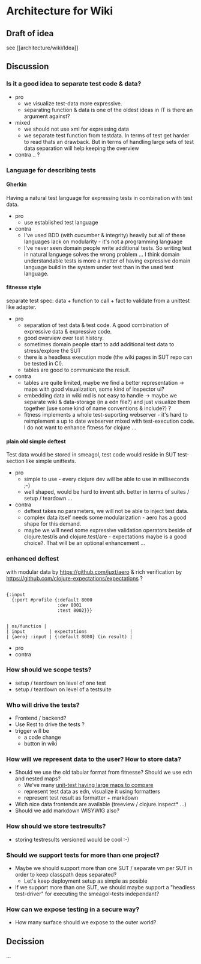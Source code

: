# Architecture for Wiki

## Draft of idea
see [[architecture/wiki/Idea]]

## Discussion
### Is it a good idea to separate test code & data?
* pro
  * we visualize test-data more expressive.
  * separating function & data is one of the oldest ideas in IT is there an argument against?
* mixed
  * we should not use xml for expressing data
  * we separate test function from testdata. In terms of test get harder to read thats an drawback. But in terms of handling large sets of test data separation will help keeping the overview
* contra
  .. ?  

### Language for describing tests
#### Gherkin
Having a natural test language for expressing tests in combination with test data.
* pro
  * use established test language
* contra
  * I've used BDD (with cucumber & integrity) heavily but all of these languages lack on modularity - it's not a programming language
  * I've never seen domain people write additional tests. So writing test in natural languege solves the wrong problem ... I think domain understandable tests is more a matter of having expressive domain language build in the system under test than in the used test language.

#### fitnesse style
separate test spec: data + function to call + fact to validate from a unittest like adapter.
* pro
  * separation of test data & test code. A good combination of expressive data & expressive code.
  * good overview over test history.
  * sometimes domain people start to add additional test data to stress/explore the SUT
  * there is a headless execution mode (the wiki pages in SUT repo can be tested in CI).
  * tables are good to communicate the result.
* contra
  * tables are quite limited, maybe we find a better representation -> maps with good visualization, some kind of inspector ui?
  * embedding data in wiki md is not easy to handle -> maybe we separate wiki & data-storage (in a edn file?) and just visualize them together (use some kind of name conventions & include?) ?
  * fitness implements a whole test-suporting webserver - it's hard to reimplement a up to date webserver mixed with test-execution code. I do not want to enhance fitness for clojure ...

#### plain old simple deftest
Test data would be stored in smeagol, test code would reside in SUT test-section like simple unittests.
* pro
  * simple to use - every clojure dev will be able to use in milliseconds ;-)
  * well shaped, would be hard to invent sth. better in terms of suites / setup / teardown ...
* contra
  * deftest takes no parameters, we will not be able to inject test data.
  * complex data itself needs some modularization - aero has a good shape for this demand.
  * maybe we will need some expressive validation operators beside of clojure.test/is and clojure.test/are - expectations maybe is a good choice?. That will be an optional enhancement ...

### enhanced deftest
with modular data by https://github.com/juxt/aero & rich verification by https://github.com/clojure-expectations/expectations ?

```

{:input
  {:port #profile {:default 8000
                   :dev 8001
                   :test 8002}}}


| ns/function |
| input         | expectations                |
| {aero} :input | {:default 8080} (in result) |

```
  * pro
  * contra

### How should we scope tests?
* setup / teardown on level of one test
* setup / teardown on level of a testsuite

### Who will drive the tests?
* Frontend / backend?
* Use Rest to drive the tests ?
* trigger will be
  * a code change
  * button in wiki

### How will we represent data to the user? How to store data?
* Should we use the old tabular format from fitnesse? Should we use edn and nested maps?
  * We've many [unit-test having large maps to compare](https://github.com/DomainDrivenArchitecture/dda-git-crate/blob/master/test/src/dda/pallet/dda_git_crate/domain_test.clj)
  * represent test data as edn, visualize it using formatters
  * represent test result as formatter + markdown
* Wich nice data frontends are available (treeview / clojure.inspect* ...)
* Should we add markdown WISYWIG also?

### How should we store testresults?
* storing testresults versioned would be cool :-)

### Should we support tests for more than one project?
* Maybe we should support more than one SUT / separate vm per SUT in order to keep classpath deps separated?
  * Let's keep deployment setup as simple as posible
* If we support more than one SUT, we should maybe support a "headless test-driver" for executing the smeagol-tests independant?

### How can we expose testing in a secure way?
* How many surface should we expose to the outer world?


## Decission
...
